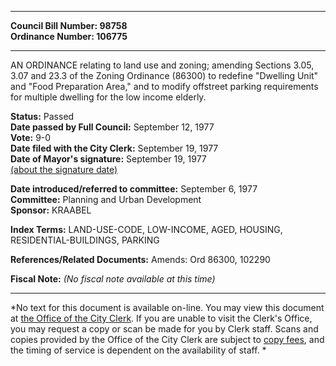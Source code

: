 * * * * *  
  
**Council Bill Number: [](#h0)[](#h2)98758**   
**Ordinance Number: 106775**  
  
* * * * *  
  
AN ORDINANCE relating to land use and zoning; amending Sections 3.05, 3.07 and 23.3 of the Zoning Ordinance (86300) to redefine "Dwelling Unit" and "Food Preparation Area," and to modify offstreet parking requirements for multiple dwelling for the low income elderly.  
  
**Status:** Passed   
**Date passed by Full Council:** September 12, 1977   
**Vote:** 9-0   
**Date filed with the City Clerk:** September 19, 1977   
**Date of Mayor's signature:** September 19, 1977   
[(about the signature date)](/~public/approvaldate.htm)   
  
  
**Date introduced/referred to committee:** September 6, 1977   
**Committee:** Planning and Urban Development   
**Sponsor:** KRAABEL   
  
**Index Terms:** LAND-USE-CODE, LOW-INCOME, AGED, HOUSING, RESIDENTIAL-BUILDINGS, PARKING  
  
**References/Related Documents:** Amends: Ord 86300, 102290  
  
**Fiscal Note:** *(No fiscal note available at this time)*  
  
* * * * *  
  
*No text for this document is available on-line. You may view this document at [the Office of the City Clerk](http://www.seattle.gov/leg/clerk/contactUs.htm). If you are unable to visit the Clerk's Office, you may request a copy or scan be made for you by Clerk staff. Scans and copies provided by the Office of the City Clerk are subject to [copy fees](http://clerk.seattle.gov/~public/clerkfees.htm), and the timing of service is dependent on the availability of staff. *  
  
  
